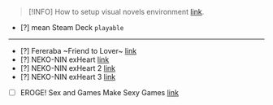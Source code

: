 >[!INFO]
>How to setup visual novels environment [link](Visual%20Novels%20install%20guide.md).

- [?] mean Steam Deck `playable`
----

- [?] Fereraba ~Friend to Lover~ [link](List/Fureraba.md)
- [?] NEKO-NIN exHeart [link](List/NEKO-NIN%20exHeart.md)
- [?] NEKO-NIN exHeart 2 [link](List/NEKO-NIN%20exHeart%202.md)
- [?] NEKO-NIN exHeart 3 [link](List/NEKO-NIN%20exHeart%203.md)
- [ ] EROGE! Sex and Games Make Sexy Games [link](list/EROGE!%20Sex%20and%20Games%20Make%20Sexy%20Games.md)
